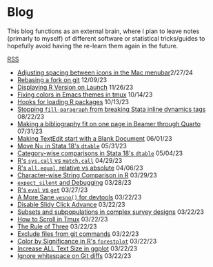 # Blog

This blog functions as an external brain, where I plan to leave notes (primarly
to myself) of different software or statistical tricks/guides to hopefully avoid
having the re-learn them again in the future.

[RSS](rss.xml)

- [Adjusting spacing between icons in the Mac menubar](mac-menu-bar-spacing.html)2/27/24
- [Rebasing a fork on git](git-rebase-from-fork.html) 12/09/23
- [Displaying R Version on Launch](r-version-on-launch.html) 11/26/23
- [Fixing colors in Emacs themes in tmux](emacs-tmux-themes.html) 10/14/23
- [Hooks for loading R packages](r-package-hooks.html) 10/13/23
- [Stopping `fill-paragraph` from breaking Stata inline dynamics tags](emacs-fill-paragraph-stata-dynamic-tags.html) 08/22/23
- [Making a bibliography fit on one page in Beamer through Quarto](quarto-beamer-bibliography-size.html) 07/31/23
- [Making TextEdit start with a Blank Document](textedit_new_document.html) 06/01/23
- [Move N= in Stata 18's `dtable`](stata18_dtable_move_samplesize.html) 05/31/23
- [Category-wise comparisons in Stata 18's `dtable`](stata18_dtable_category_compare.html) 05/04/23
- [R's `sys.call` vs `match.call`](syscall_vs_matchcall.html) 04/29/23
- [R's `all.equal`, relative vs absolute](all.equal-scale-difference.html) 04/06/23
- [Character-wise String Comparison in R](characterwise-string-comparison.html) 03/29/23
- [`expect_silent` and Debugging](expect_silent-and-debugging.html) 03/28/23
- [R's `eval` vs `get`](eval-vs-get.html) 03/27/23
- [A More Sane `yesno()` for devtools](devtools-better-yesno.html) 03/22/23
- [Disable Slidy Click Advance](disable-slidy-click-advance.html) 03/22/23
- [Subsets and subpopulations in complex survey designs](subpop-complex-survey.html) 03/22/23
- [How to Scroll in Tmux](scrolling-in-tmux.html) 03/22/23
- [The Rule of Three](the-rule-of-three.html) 03/22/23
- [Exclude files from git commands](git-exclude-files.html) 03/22/23
- [Color by Significance in R's `forestplot`](forestplot-color-by-significance.html) 03/22/23
- [Increase ALL Text Size in ggplot](ggplot-increase-all-text-size.html) 03/22/23
- [Ignore whitespace on Git diffs](git_ignore_whitespace.html) 03/22/23
